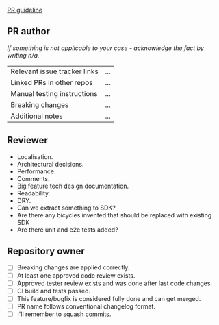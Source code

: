 [PR guideline](https://github.com/PeerioTechnologies/peerio-icebear/blob/dev/docs/CONTRIBUTING.md)

## PR author
*If something is not applicable to your case - acknowledge the fact by writing n/a.*

<table>
  <tr>
    <td>Relevant issue tracker links</td>
    <td>...</td>
  </tr>
  <tr>
    <td>Linked PRs in other repos</td>
    <td>...</td>
  </tr>
  <tr>
    <td>Manual testing instructions</td>
    <td>...</td>
  </tr>
  <tr>
    <td>Breaking changes</td>
    <td>...</td>
  </tr>
  <tr>
    <td>Additional notes</td>
    <td>...</td>
  </tr>
</table>


## Reviewer

* Localisation.
* Architectural decisions.
* Performance.
* Comments.
* Big feature tech design documentation.
* Readability.
* DRY.
* Can we extract something to SDK?
* Are there any bicycles invented that should be replaced with existing SDK
* Are there unit and e2e tests added?

## Repository owner

- [ ] Breaking changes are applied correctly.
- [ ] At least one approved code review exists.
- [ ] Approved tester review exists and was done after last code changes.
- [ ] CI build and tests passed.
- [ ] This feature/bugfix is considered fully done and can get merged.
- [ ] PR name follows conventional changelog format.
- [ ] I'll remember to squash commits. 